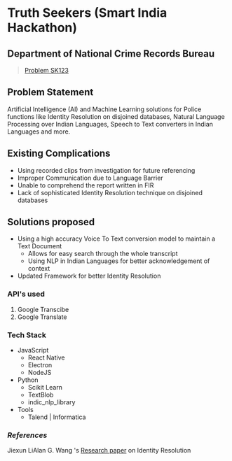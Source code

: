 # Truth Seekers (Smart India Hackathon)
 ## Department of National Crime Records Bureau 
 > [Problem SK123](https://www.sih.gov.in/sih2020PS/Ng==/U29mdHdhcmU=/TkFUSU9OQUwgQ1JJTUUgUkVDT1JEUyBCVVJFQVU=/QWxs)
	
## Problem Statement 
 Artificial Intelligence (Al) and Machine Learning solutions for Police functions like Identity Resolution on disjoined databases, Natural Language Processing over Indian Languages, Speech to Text converters in Indian Languages and more.
  
## Existing Complications 
- Using recorded clips from investigation for future referencing
- Improper Communication due to Language Barrier
- Unable to comprehend the report written in FIR
- Lack of sophisticated Identity Resolution technique on disjoined databases
 ## Solutions proposed
 - Using a high accuracy Voice To Text conversion model to maintain a Text Document
 	- Allows for easy search through the whole transcript
 	- Using NLP in Indian Languages for better acknowledgement of context
 - Updated Framework for better Identity Resolution 
 
 ### API's used
 1. Google Transcibe
 2. Google Translate
 
 ### Tech Stack
 - JavaScript
 	- React Native
 	- Electron
 	- NodeJS
 - Python
 	- Scikit Learn
	- TextBlob
	- indic_nlp_library
 - Tools
 	- Talend | Informatica
 
 ### *References*
 Jiexun LiAlan G. Wang 's [Research paper](https://link.springer.com/article/10.1186/s13388-015-0021-0) on Identity Resolution
